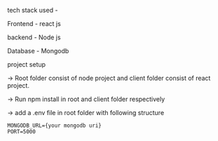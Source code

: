tech stack used -

Frontend - react js

backend - Node js

Database - Mongodb


project setup

-> Root folder consist of node project and client folder consist of react project.

-> Run npm install in root and client folder respectively

-> add a .env file in root folder with following structure
```
MONGODB_URL={your mongodb uri}
PORT=5000
```
